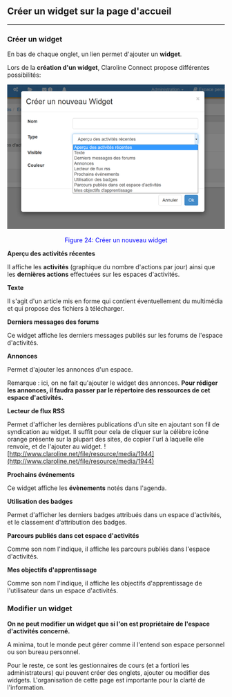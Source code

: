 ## Créer un widget sur la page d'accueil

---


### Créer un widget

En bas de chaque onglet, un lien permet d'ajouter un **widget**.

Lors de la **création d'un widget**, Claroline Connect propose différentes possibilités:

![](images/fig24.png)

<p style ="text-align: center; color: blue">Figure 24: Créer un nouveau widget</p>

**Aperçu des activités récentes**

Il affiche les **activités** (graphique du nombre d'actions par jour) ainsi que les **dernières actions** effectuées sur les espaces d'activités.

**Texte**
	
Il s'agit d'un article mis en forme qui contient éventuellement du multimédia et qui propose des fichiers à télécharger.

**Derniers messages des forums**	

Ce widget affiche les derniers messages publiés sur les forums de l'espace d'activités.

**Annonces**	

Permet d'ajouter les annonces d'un espace.

Remarque : ici, on ne fait qu'ajouter le widget des annonces. **Pour rédiger les annonces, il faudra passer par le répertoire des ressources de cet espace d'activités.**

**Lecteur de flux RSS**

Permet d'afficher les dernières publications d'un site en ajoutant son fil de syndication au widget. Il suffit pour cela de cliquer sur la célèbre icône orange présente sur la plupart des sites, de copier l'url à laquelle elle renvoie, et de l'ajouter au widget.   ![http://www.claroline.net/file/resource/media/1944](http://www.claroline.net/file/resource/media/1944)

**Prochains événements**

Ce widget affiche les **évènements** notés dans l'agenda.

**Utilisation des badges**

Permet d'afficher les derniers badges attribués dans un espace d'activités, et le classement d'attribution des badges.

**Parcours publiés dans cet espace d'activités**
	
Comme son nom l'indique, il affiche les parcours publiés dans l'espace d'activités.

**Mes objectifs d'apprentissage**

Comme son nom l'indique, il affiche les objectifs d'apprentissage de l'utilisateur dans un espace d'activités.

### Modifier un widget

**On ne peut modifier un widget que si l'on est propriétaire de l'espace d'activités concerné.** 

A minima, tout le monde peut gérer comme il l'entend son espace personnel ou son bureau personnel.

Pour le reste, ce sont les gestionnaires de cours (et a fortiori les administrateurs) qui peuvent créer des onglets, ajouter ou modifier des widgets. L'organisation de cette page est importante pour la clarté de l'information.
